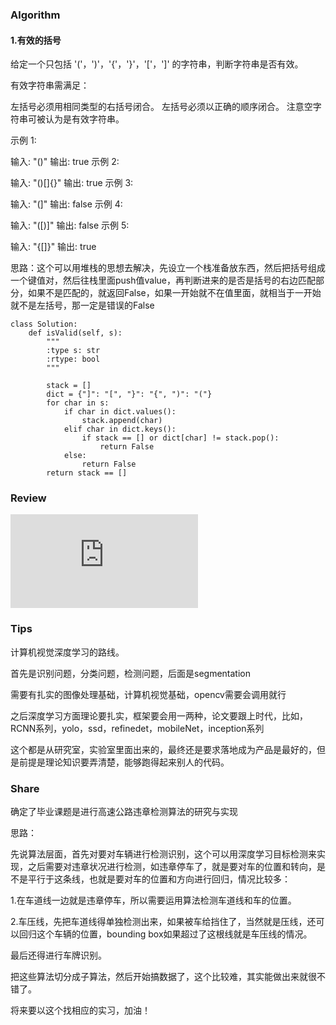 ### Algorithm

#### 1.有效的括号
给定一个只包括 '('，')'，'{'，'}'，'['，']' 的字符串，判断字符串是否有效。

有效字符串需满足：

左括号必须用相同类型的右括号闭合。
左括号必须以正确的顺序闭合。
注意空字符串可被认为是有效字符串。

示例 1:

输入: "()"
输出: true
示例 2:

输入: "()[]{}"
输出: true
示例 3:

输入: "(]"
输出: false
示例 4:

输入: "([)]"
输出: false
示例 5:

输入: "{[]}"
输出: true

思路：这个可以用堆栈的思想去解决，先设立一个栈准备放东西，然后把括号组成一个键值对，然后往栈里面push值value，再判断进来的是否是括号的右边匹配部分，如果不是匹配的，就返回False，如果一开始就不在值里面，就相当于一开始就不是左括号，那一定是错误的False

```
class Solution:
    def isValid(self, s):
        """
        :type s: str
        :rtype: bool
        """
       
        stack = []
        dict = {"]": "[", "}": "{", ")": "("}
        for char in s:
            if char in dict.values():
                stack.append(char)
            elif char in dict.keys():
                if stack == [] or dict[char] != stack.pop():
                    return False
            else:
                return False
        return stack == []
```

### Review

![VGG论文](https://arxiv.org/pdf/1409.1556.pdf%20http://arxiv.org/abs/1409.1556.pdf)


### Tips

计算机视觉深度学习的路线。

首先是识别问题，分类问题，检测问题，后面是segmentation

需要有扎实的图像处理基础，计算机视觉基础，opencv需要会调用就行

之后深度学习方面理论要扎实，框架要会用一两种，论文要跟上时代，比如，RCNN系列，yolo，ssd，refinedet，mobileNet，inception系列

这个都是从研究室，实验室里面出来的，最终还是要求落地成为产品是最好的，但是前提是理论知识要弄清楚，能够跑得起来别人的代码。

### Share

确定了毕业课题是进行高速公路违章检测算法的研究与实现

思路：

先说算法层面，首先对要对车辆进行检测识别，这个可以用深度学习目标检测来实现，之后需要对违章状况进行检测，如违章停车了，就是要对车的位置和转向，是不是平行于这条线，也就是要对车的位置和方向进行回归，情况比较多：

1.在车道线一边就是违章停车，所以需要运用算法检测车道线和车的位置。

2.车压线，先把车道线得单独检测出来，如果被车给挡住了，当然就是压线，还可以回归这个车辆的位置，bounding box如果超过了这根线就是车压线的情况。

最后还得进行车牌识别。

把这些算法切分成子算法，然后开始搞数据了，这个比较难，其实能做出来就很不错了。

将来要以这个找相应的实习，加油！
